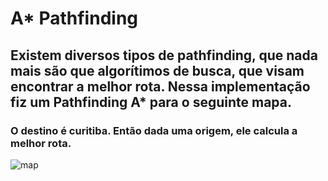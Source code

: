 # A* Pathfinding
## Existem diversos tipos de pathfinding, que nada mais são que algorítimos de busca, que visam encontrar a melhor rota. Nessa implementação fiz um Pathfinding A* para o seguinte mapa.

### O destino é curitiba. Então dada uma origem, ele calcula a melhor rota.

![map](https://github.com/EuReinoso/A-Star-Pathfinding/issues/1)
